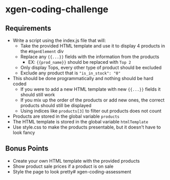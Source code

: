# xgen-coding-challenge
## Requirements
* Write a script using the index.js file that will:
    * Take the provided HTML template and use it to display 4 products in the `#XgenElement` div
    * Replace any `{{...}}` fields with the information from the products
        * EX: `{{prod_name}}` should be replaced with `Top 2`
    * Only display Tops, every other type of product should be excluded
    * Exclude any product that is `"is_in_stock": "0"`
* This should be done programmatically and nothing should be hard coded
    * If you were to add a new HTML template with new `{{...}}` fields it should still work
    * If you mix up the order of the products or add new ones, the correct products should still be displayed
    * Using indices like `products[3]` to filter out products does not count
* Products are stored in the global variable `products`
* The HTML template is stored in the global variable `htmlTemplate`
* Use style.css to make the products presentable, but it doesn't have to look fancy

## Bonus Points
* Create your own HTML template with the provided products
* Show product sale prices if a product is on sale
* Style the page to look pretty# xgen-coding-assessment
